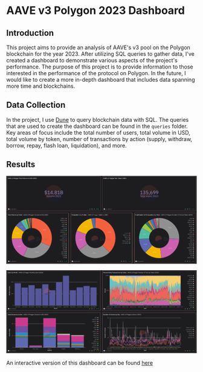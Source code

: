 # AAVE v3 Polygon 2023 Dashboard

## Introduction

This project aims to provide an analysis of AAVE's v3 pool on the Polygon blockchain for the year 2023. After utilizing SQL queries to gather data, I've created a dashboard to demonstrate various aspects of the project's performance. The purpose of this project is to provide information to those interested in the performance of the protocol on Polygon. In the future, I would like to create a more in-depth dashboard that includes data spanning more time and blockchains.

## Data Collection

In the project, I use [Dune](https://dune.com) to query blockchain data with SQL. The queries that are used to create the dashboard can be found in the `queries` folder. Key areas of focus include the total number of users, total volume in USD, total volume by token, number of transactions by action (supply, withdraw, borrow, repay, flash loan, liquidation), and more.

## Results

![](images/aave_v3_polygon_dashboard_1.png)

![](images/aave_v3_polygon_dashboard_2.png)

An interactive version of this dashboard can be found [here](https://dune.com/c_bohanon/aave-v3-polygon-2023)
